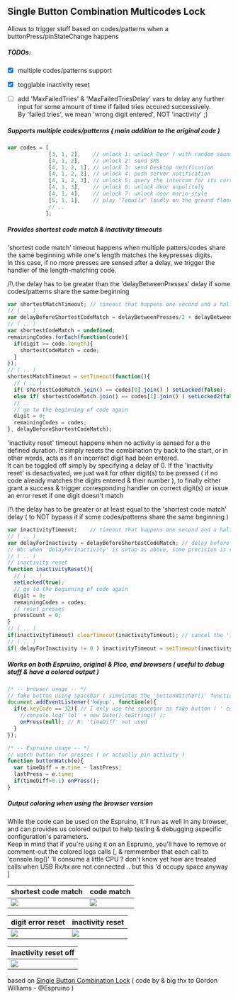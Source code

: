 Single Button Combination Multicodes Lock
-----------------------------------------

Allows to trigger stuff based on codes/patterns when a buttonPress/pinStateChange happens  

##### TODOs:
- [x] multiple codes/patterns support
- [x] togglable inactivity reset
- [ ] add 'MaxFailedTries' & 'MaxFailedTriesDelay' vars to delay any further input for some amount of time if <n> failed tries occured successively.  
By 'failed tries', we mean 'wrong digit entered', NOT 'inactivity' ;)
  

##### Supports multiple codes/patterns ( main addition to the original code )
```javascript
var codes = [ 
             [3, 1, 2],    // unlock 1: unlock Door ( with random sound )
             [4, 1, 2],    // unlock 2: send SMS
             [4, 1, 2, 1], // unlock 3: send Desktop notification
             [4, 1, 2, 2], // unlock 4: push server notification
             [4, 1, 2, 3], // unlock 5: query the intercom for its current setup params/states ( .. )
             [4, 1, 3],    // unlock 6: unlock door unpolitely
             [4, 1, 4],    // unlock 7: unlock door mario-style
             [5, 1, 1],    // play "Tequila" loudly on the ground floor through the intercom speakers ;P
             // ..
            ];
```

##### Provides shortest code match  & inactivity timeouts
'shortest code match' timeout happens when multiple patters/codes share the same beginning while one's length matches the keypresses digits.  
In this case, if no more presses are sensed after a delay, we trigger the handler of the length-matching code.  
  
/!\ the delay has to be greater than the 'delayBetweenPresses' delay if some codes/patterns share the same beginning
```javascript
var shortestMatchTimeout; // timeout that happens one second and a half after a shortestCodeMatch is found
// ( .. )
var delayBeforeShortestCodeMatch = delayBetweenPresses/2 + delayBetweenPresses; // delay before shortest code match autoselect ( R: has to be bigger than the delay between presses ! )
// ( .. )
var shortestCodeMatch = undefined;
remainingCodes.forEach(function(code){
  if(digit >= code.length){
    shortestCodeMatch = code;
  }
});
// ( .. )
shortestMatchTimeout = setTimeout(function(){
  // ( .. )
  if( shortestCodeMatch.join() == codes[0].join() ) setLocked(false);
  else if( shortestCodeMatch.join() == codes[1].join() ) setLocked2(false);
  // ..
  // go to the beginning of code again
  digit = 0;
  remainingCodes = codes;
}, delayBeforeShortestCodeMatch);
```

'inactivity reset' timeout happens when no activity is sensed for a the defined duration.
It simply resets the combination try back to the start, or in other words, acts as if an incorrect digit had been entered.  
It can be toggled off simply by specifying a delay of 0.
If the 'inactivity reset' is desactivated, we just wait for other digit(s) to be pressed ( if no code already matches the digits entered & their number ), to finally either grant a success & trigger corresponding handler on correct digit(s) or issue an error reset if one digit doesn't match  

/!\ the delay has to be greater or at least equal to the 'shortest code match' delay ( to NOT bypass it if some codes/patterns share the same beginning  )
```javascript
var inactivityTimeout;    // timeout that happens one second and a half after no input if the above is undefined
// ( .. )
var delayForInactivity = delayBeforeShortestCodeMatch; // delay before inactivity reset ( R: set to 0 to NOT use 'inactivity reset', ex: to play a validation after each digit entered .. scaling notes ? )
// Nb: when 'delayForInactivity' is setup as above, some precision is required for typing the code: one more half-second after a press 'd cancel them entirely ;p
// ( .. )
// inactivity reset
function inactivityReset(){
  // ( .. )
  setLocked(true);
  // go to the beginning of code again
  digit = 0;
  remainingCodes = codes;
  // reset presses
  pressCount = 0;
}
// ( .. )
if(inactivityTimeout) clearTimeout(inactivityTimeout); // cancel the 'inactivity reset' that may be pending
// ( .. )
if( delayForInactivity != 0 ) inactivityTimeout = setTimeout(inactivityReset, delayForInactivity);
```

##### Works on both Espruino, original & Pico, and browsers ( useful to debug stuff & have a colored output )
```javascript
/* -- browser usage -- */
// fake button using spacebar ( simulates the 'buttonWatcher()' function in Espruino )
document.addEventListener('keyup', function(e){ 
  if(e.keyCode == 32){ // I only use the spacebar as fake button ( ' could have used the whole keyboard .. )
    //console.log('lol' + new Date().toString() );
    onPress(null); // R: 'timeDiff' not used
  } 
});

/* -- Espruino usage -- */
// watch button for presses ( or actually pin activity )
function buttonWatch(e){
  var timeDiff = e.time - lastPress;
  lastPress = e.time;
  if(timeDiff>0.1) onPress();
}
```
  
##### Output coloring when using the browser version
While the code can be used on the Espruino, it'll run as well in any browser, and can provides us colored output to help testing & debugging aspecific configuration's parameters.  
Keep in mind that if you're using it on an Espruino, you'll have to remove or comment-out the colored logs calls [, & remmember that each call to 'console.log()' 'll consume a little CPU ? don't know yet how are treated calls when USB Rx/tx are not connected .. but this 'd occupy space anyway ]  

| shortest code match | code match |
|------------|------------|
|<img src="http://stephaneadamgarnier.com/SingleButtonCombinationMulticodesLock/espruino_SingleButtonCombinationLock_onSteroids_browserColoredLogs1.png">|<img src="http://stephaneadamgarnier.com/SingleButtonCombinationMulticodesLock/espruino_SingleButtonCombinationLock_onSteroids_browserColoredLogs2.png">|  

| digit error reset | inactivity reset |
|------------|------------|
|<img src="http://stephaneadamgarnier.com/SingleButtonCombinationMulticodesLock/espruino_SingleButtonCombinationLock_onSteroids_browserColoredLogs3.png">|<img src="http://stephaneadamgarnier.com/SingleButtonCombinationMulticodesLock/espruino_SingleButtonCombinationLock_onSteroids_browserColoredLogs4.png">|  
  
| inactivity reset off |
|------------|
|<img src="http://stephaneadamgarnier.com/SingleButtonCombinationMulticodesLock/espruino_SingleButtonCombinationLock_onSteroids_browserColoredLogs5.png">|  


based on [Single Button Combination Lock](http://www.espruino.com/Single+Button+Combination+Lock) ( code by & big thx to Gordon Williams - @Espruino )
